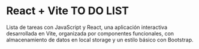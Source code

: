 # React + Vite TO DO LIST

Lista de tareas con JavaScript y React, una aplicación interactiva desarrollada en Vite, organizada por componentes funcionales, con almacenamiento de datos en local storage y un estilo básico con Bootstrap.